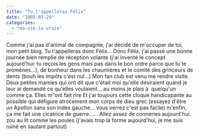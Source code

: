 ```yaml
---
title: "Tu t'appelleras Félix"
date: "2005-03-29"
categories: 
  - "ma-vie-la-vraie"
---
```


Comme j'ai pas d'animal de compagnie, j'ai décidé de m'occuper de toi, mon petit blog. Tu t'appelleras donc Félix... Donc Félix, j'ai passé une bonne journée bien remplie de réception volante (j'ai inventé le concept aujourd'hui: tu reçois les gens mais pas dans le bon ordre parce que tu te promènes...), de bonheur dans les chaumières et le comité des grinceurs de dents (bouh les impôts c'est nul...) Mon fan club est venu me rendre visite. Deux petites mamies qui ont dit que c'était moi qu'elle désiraient quand je leur ai demandé ce qu'elles voulaient... au moins je plais à  quelqu'un comme ça. Elles m"ont fait rire Et j'ai toujours cette cloque handicapante au possible qui défigure atrocement mon corps de dieu grec (essayez d'être un Apollon sans son index gauche... vous verrez c'est pas facile) m'enfin, ça me fait une cicatrice de guerre...... Allez assez de conneries aujourd'hui. zou au lit comme les poules (j'avais trop la forme aujourd'hui, je me suis ruiné en sautant partout)
